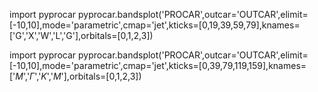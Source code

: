 import pyprocar
pyprocar.bandsplot('PROCAR',outcar='OUTCAR',elimit=[-10,10],mode='parametric',cmap='jet',kticks=[0,19,39,59,79],knames=['G','X','W','L','G'],orbitals=[0,1,2,3])

import pyprocar
pyprocar.bandsplot('PROCAR',outcar='OUTCAR',elimit=[-10,10],mode='parametric',cmap='jet',kticks=[0,39,79,119,159],knames=['$M$','$\Gamma$','$K$','$M$'],orbitals=[0,1,2,3])